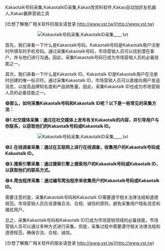 Kakaotalk号码采集,KakaotalkID采集,Kakao改资料软件,Kakao自动加好友机器人,Kakao霸屏营销工具

[😍想了解推广相关软件的朋友请登录 http://www.vst.tw](http://www.vst.tw)

 <center><img src="https://vst.tw/MP4/tuiguang/png/5.png" alt="Kakaotalk号码采集,KakaotalkID采集____.txt"></center>

首先，我们来看一下什么是Kakaotalk号码。Kakaotalk号码是Kakaotalk用户注册时所填写的手机号码。通过采集Kakaotalk号码，市场营销人员可以找到潜在客户，并与他们进行沟通。因此，采集Kakaotalk号码已成为市场营销人员的必备技能之一。

其次，我们来看一下什么是Kakaotalk ID。Kakaotalk ID是Kakaotalk用户在注册时创建的唯一标识符。通过采集Kakaotalk ID，市场营销人员可以直接向用户发送消息，以提高品牌知名度和产品销售量。因此，采集Kakaotalk ID也成为市场营销人员的必备技能之一。

**😄那么，如何采集Kakaotalk号码和Kakaotalk ID呢？以下是一些常见的采集方法：**

**😄1.社交媒体采集：通过在社交媒体上发布有关Kakaotalk的内容，并引导用户与你联系，以获取他们的Kakaotalk号码或Kakaotalk ID。**

 <center><img src="https://vst.tw/MP4/tuiguang/png/5.png" alt="Kakaotalk号码采集,KakaotalkID采集____.txt"></center>

**😄2.在线调查采集：通过在互联网上进行在线调查，收集用户的Kakaotalk号码或Kakaotalk ID。**

**😄3.搜索引擎采集：通过搜索引擎上搜索用户的Kakaotalk号码或Kakaotalk ID，以获取他们的联系方式。**

**😄4.爬虫程序采集：通过编写爬虫程序来收集用户的Kakaotalk号码或Kakaotalk ID。**

需要注意的是，采集Kakaotalk号码和Kakaotalk ID需要遵守相关法律法规和道德规范。市场营销人员应该遵循合法、合规、诚信的原则，避免采集用户隐私信息和骚扰用户。

总之，采集Kakaotalk号码和Kakaotalk ID已成为市场营销领域的必备技能，市场营销人员可以通过多种方式进行采集。但是，采集过程中需要遵守相关法律法规和道德规范，确保合法、合规、诚信。

[😍想了解推广相关软件的朋友请登录 http://www.vst.tw](http://www.vst.tw)




